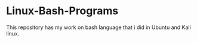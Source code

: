 # Linux-Bash-Programs

This repository has my work on bash language that i did in Ubuntu and Kali linux.

